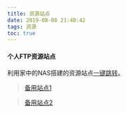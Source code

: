 ```yaml
---
title: 资源站点
date: 2019-08-08 21:40:42
tags: 资源
toc: true
---
```


#### 个人FTP资源站点
利用家中的NAS搭建的资源站点[一键跳转](ftp://climbsnail:1121/)。

> [备用站点1](ftp://climbsnail:1121/)

> [备用站点2](ftp://climbsnail:1121/)